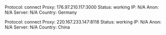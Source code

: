 Protocol: connect
Proxy: 176.97.210.117:3000
Status: working
IP: N/A
Anon: N/A
Server: N/A
Country: Germany

Protocol: connect
Proxy: 220.167.233.147:8118
Status: working
IP: N/A
Anon: N/A
Server: N/A
Country: China


